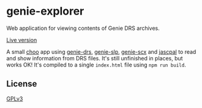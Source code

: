 # genie-explorer

Web application for viewing contents of Genie DRS archives.

[Live version](http://genie-explorer.aoe2.se)

A small [choo][] app using [genie-drs][], [genie-slp][], [genie-scx][] and [jascpal][] to read and show information from DRS files.
It's still unfinished in places, but works OK!
It's compiled to a single `index.html` file using `npm run build`.

## License

[GPLv3](./LICENSE.md)

[choo]: https://github.com/choojs
[genie-drs]: https://github.com/goto-bus-stop/genie-drs
[genie-slp]: https://github.com/goto-bus-stop/genie-slp
[genie-scx]: https://github.com/goto-bus-stop/genie-scx
[jascpal]: https://github.com/goto-bus-stop/jascpal
